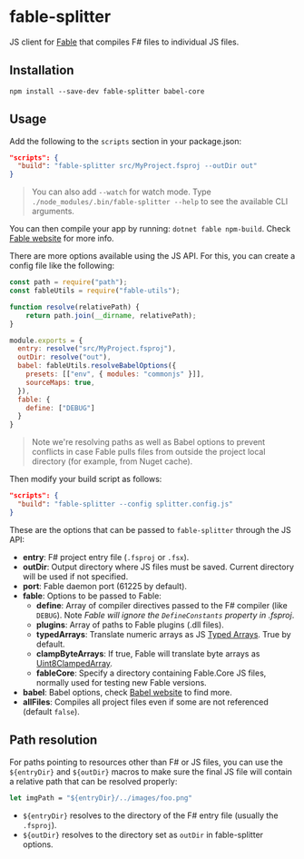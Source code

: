 # fable-splitter

JS client for [Fable](http://fable.io/) that compiles F# files to individual JS files.

## Installation

```npm install --save-dev fable-splitter babel-core```

## Usage

Add the following to the `scripts` section in your package.json:

```json
"scripts": {
  "build": "fable-splitter src/MyProject.fsproj --outDir out"
}
```

> You can also add `--watch` for watch mode. Type `./node_modules/.bin/fable-splitter --help` to see the available CLI arguments.

You can then compile your app by running: `dotnet fable npm-build`. Check [Fable website](http://fable.io/) for more info.

There are more options available using the JS API. For this, you can create a config file like the following:

```js
const path = require("path");
const fableUtils = require("fable-utils");

function resolve(relativePath) {
    return path.join(__dirname, relativePath);
}

module.exports = {
  entry: resolve("src/MyProject.fsproj"),
  outDir: resolve("out"),
  babel: fableUtils.resolveBabelOptions({
    presets: [["env", { modules: "commonjs" }]],
    sourceMaps: true,
  }),
  fable: {
    define: ["DEBUG"]
  }
}
```

> Note we're resolving paths as well as Babel options to prevent conflicts in case Fable pulls files from outside the project local directory (for example, from Nuget cache).

Then modify your build script as follows:

```json
"scripts": {
  "build": "fable-splitter --config splitter.config.js"
}
```

These are the options that can be passed to `fable-splitter` through the JS API:

- **entry**: F# project entry file (`.fsproj` or `.fsx`).
- **outDir**: Output directory where JS files must be saved. Current directory will be used if not specified.
- **port**: Fable daemon port (61225 by default).
- **fable**: Options to be passed to Fable:
  - **define**: Array of compiler directives passed to the F# compiler (like `DEBUG`). Note _Fable will ignore the `DefineConstants` property in .fsproj_.
  - **plugins**: Array of paths to Fable plugins (.dll files).
  - **typedArrays**: Translate numeric arrays as JS [Typed Arrays](https://developer.mozilla.org/en-US/docs/Web/JavaScript/Reference/Global_Objects/TypedArray). True by default.
  - **clampByteArrays**: If true, Fable will translate byte arrays as [Uint8ClampedArray](https://developer.mozilla.org/en-US/docs/Web/JavaScript/Reference/Global_Objects/Uint8ClampedArray).
  - **fableCore**: Specify a directory containing Fable.Core JS files, normally used for testing new Fable versions.
- **babel**: Babel options, check [Babel website](https://babeljs.io/docs/usage/api/#options) to find more.
- **allFiles**: Compiles all project files even if some are not referenced (default `false`).

## Path resolution

For paths pointing to resources other than F# or JS files, you can use the `${entryDir}` and `${outDir}` macros to make sure the final JS file will contain a relative path that can be resolved properly:

```fsharp
let imgPath = "${entryDir}/../images/foo.png"
```

- `${entryDir}` resolves to the directory of the F# entry file (usually the `.fsproj`).
- `${outDir}` resolves to the directory set as `outDir` in fable-splitter options.
